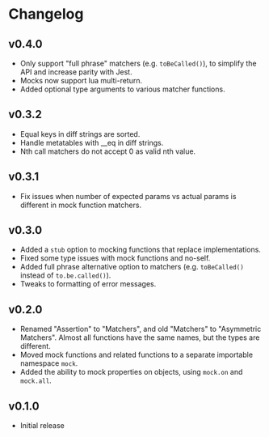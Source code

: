 # Changelog

## v0.4.0
- Only support "full phrase" matchers (e.g. `toBeCalled()`), to simplify the API and increase parity with Jest.
- Mocks now support lua multi-return.
- Added optional type arguments to various matcher functions.

## v0.3.2

- Equal keys in diff strings are sorted.
- Handle metatables with __eq in diff strings.
- Nth call matchers do not accept 0 as valid nth value.

## v0.3.1

- Fix issues when number of expected params vs actual params is different in mock function matchers.

## v0.3.0

- Added a `stub` option to mocking functions that replace implementations.
- Fixed some type issues with mock functions and no-self.
- Added full phrase alternative option to matchers (e.g. `toBeCalled()` instead of `to.be.called()`).
- Tweaks to formatting of error messages.

## v0.2.0

- Renamed "Assertion" to "Matchers", and old "Matchers" to "Asymmetric Matchers". Almost all functions have the same names, but the types are different.
- Moved mock functions and related functions to a separate importable namespace `mock`.
- Added the ability to mock properties on objects, using `mock.on` and `mock.all`.

## v0.1.0

- Initial release
